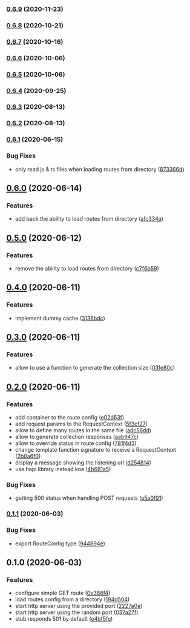 ### [0.6.9](https://github.com/jgiovaresco/stub-api-server/compare/v0.6.8...v0.6.9) (2020-11-23)

### [0.6.8](https://github.com/jgiovaresco/stub-api-server/compare/v0.6.7...v0.6.8) (2020-10-21)

### [0.6.7](https://github.com/jgiovaresco/stub-api-server/compare/v0.6.6...v0.6.7) (2020-10-16)

### [0.6.6](https://github.com/jgiovaresco/stub-api-server/compare/v0.6.5...v0.6.6) (2020-10-06)

### [0.6.5](https://github.com/jgiovaresco/stub-api-server/compare/v0.6.4...v0.6.5) (2020-10-06)

### [0.6.4](https://github.com/jgiovaresco/stub-api-server/compare/v0.6.3...v0.6.4) (2020-09-25)

### [0.6.3](https://github.com/jgiovaresco/stub-api-server/compare/v0.6.2...v0.6.3) (2020-08-13)

### [0.6.2](https://github.com/jgiovaresco/stub-api-server/compare/v0.6.1...v0.6.2) (2020-08-13)

### [0.6.1](https://github.com/jgiovaresco/stub-api-server/compare/v0.6.0...v0.6.1) (2020-06-15)


### Bug Fixes

* only read js & ts files when loading routes from directory ([873366d](https://github.com/jgiovaresco/stub-api-server/commit/873366d83114f535ed3237db9f43dd6e7283c3f1))

## [0.6.0](https://github.com/jgiovaresco/stub-api-server/compare/v0.5.0...v0.6.0) (2020-06-14)


### Features

* add back the ability to load routes from directory ([afc334a](https://github.com/jgiovaresco/stub-api-server/commit/afc334a3b66d9ef003a13f0601a11e985ec15335))

## [0.5.0](https://github.com/jgiovaresco/stub-api-server/compare/v0.4.0...v0.5.0) (2020-06-12)


### Features

* remove the ability to load routes from directory ([c7f6b59](https://github.com/jgiovaresco/stub-api-server/commit/c7f6b5938c924af5d3a2ddc2f0f78ef53dfa3b72))

## [0.4.0](https://github.com/jgiovaresco/stub-api-server/compare/v0.3.0...v0.4.0) (2020-06-11)


### Features

* implement dummy cache ([3136bdc](https://github.com/jgiovaresco/stub-api-server/commit/3136bdcc971d8ca5da819273acd187d05a72431a))

## [0.3.0](https://github.com/jgiovaresco/stub-api-server/compare/v0.2.0...v0.3.0) (2020-06-11)


### Features

* allow to use a function to generate the collection size ([03fe80c](https://github.com/jgiovaresco/stub-api-server/commit/03fe80cdd87446987f9cb47871d8e6fb60cf0d5c))

## [0.2.0](https://github.com/jgiovaresco/stub-api-server/compare/v0.1.1...v0.2.0) (2020-06-11)


### Features

* add container to the route config ([e02d63f](https://github.com/jgiovaresco/stub-api-server/commit/e02d63fea6ec7c0eb8a28b47fe35891fa8cc6790))
* add request params to the RequestContext ([5f3cf27](https://github.com/jgiovaresco/stub-api-server/commit/5f3cf27c097084142e211e57aa8ebc5a4b8cc5d5))
* allow to define many routes in the same file ([adc56dd](https://github.com/jgiovaresco/stub-api-server/commit/adc56ddb175f5bd1861fc577756fe4fb18dac1e2))
* allow to generate collection responses ([aab947c](https://github.com/jgiovaresco/stub-api-server/commit/aab947cd194a128378d292ba0261857703ab6872))
* allow to override status in route config ([781f4d3](https://github.com/jgiovaresco/stub-api-server/commit/781f4d361566e917e84b8adf82a0034ed7a41572))
* change template function signature to receive a RequestContext ([2b0a6f0](https://github.com/jgiovaresco/stub-api-server/commit/2b0a6f07ba360904583c87e9d3a1cae24d39f5f0))
* display a message showing the listening url ([d254814](https://github.com/jgiovaresco/stub-api-server/commit/d254814e49459db180d2e1cf275ad04b80840e86))
* use hapi library instead koa ([4b681a5](https://github.com/jgiovaresco/stub-api-server/commit/4b681a530d9e5f9c69ae400cdaaa57fd85eeb279))


### Bug Fixes

* getting 500 status when handling POST requests ([e5a0f91](https://github.com/jgiovaresco/stub-api-server/commit/e5a0f916306b9dc0e09e37183788ab9512b8d3c2))

### [0.1.1](https://github.com/jgiovaresco/stub-api-server/compare/v0.1.0...v0.1.1) (2020-06-03)


### Bug Fixes

* export RouteConfig type ([944894e](https://github.com/jgiovaresco/stub-api-server/commit/944894e814b47d9e4acab57b8eda6554d5a5f488))

## 0.1.0 (2020-06-03)


### Features

* configure simple GET route ([0e386f4](https://github.com/jgiovaresco/stub-api-server/commit/0e386f47d5ef1783b1e5fed73122aa68498544da))
* load routes config from a directory ([194d504](https://github.com/jgiovaresco/stub-api-server/commit/194d504b8259616c3b55f492e8252957b649a12c))
* start http server using the provided port ([2227a0a](https://github.com/jgiovaresco/stub-api-server/commit/2227a0ac0387ab313d65471e72c691912e509505))
* start http server using the random port ([037a27f](https://github.com/jgiovaresco/stub-api-server/commit/037a27f381f65fb1c7b6e4eaed455c1a47267713))
* stub responds 501 by default ([e4bf5fe](https://github.com/jgiovaresco/stub-api-server/commit/e4bf5fe316c428ebefa04251ab74197be3d256d6))
